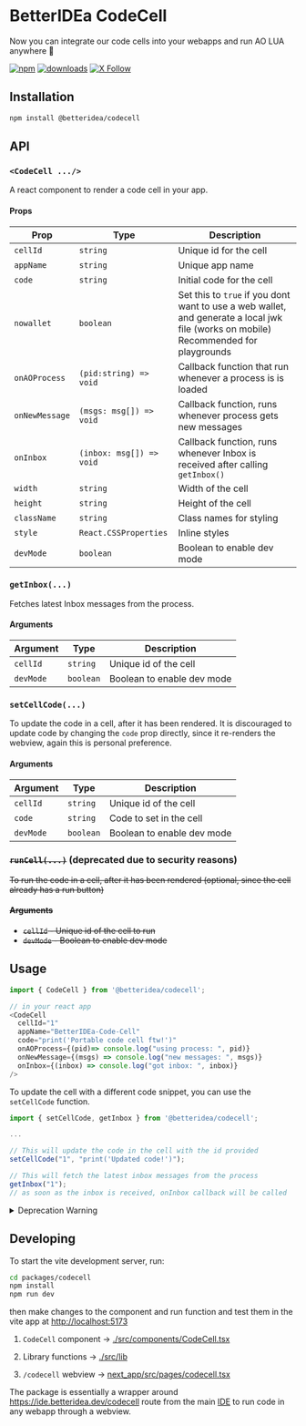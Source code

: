 # BetterIDEa CodeCell

Now you can integrate our code cells into your webapps and run AO LUA anywhere 🎉

[![npm](https://img.shields.io/badge/@betteridea/codecell-npm-red)](https://www.npmjs.com/package/@betteridea/codecell)
[![downloads](https://img.shields.io/npm/dt/@betteridea/codecell?color=red)](https://www.npmjs.com/package/@betteridea/codecell)
[![X Follow](https://img.shields.io/twitter/follow/betteridea_dev)](https://twitter.com/betteridea_dev)


## Installation

```bash
npm install @betteridea/codecell
```

## API

### `<CodeCell .../>`

A react component to render a code cell in your app.

#### Props

| Prop           | Type                     | Description                                                                                                                          |
| -------------- | ------------------------ | ------------------------------------------------------------------------------------------------------------------------------------ |
| `cellId`       | `string`                 | Unique id for the cell                                                                                                               |
| `appName`      | `string`                 | Unique app name                                                                                                                      |
| `code`         | `string`                 | Initial code for the cell                                                                                                            |
| `nowallet`     | `boolean`                | Set this to `true` if you dont want to use a web wallet, and generate a local jwk file (works on mobile) Recommended for playgrounds |
| `onAOProcess`  | `(pid:string) => void`   | Callback function that run whenever a process is is loaded                                                                           |
| `onNewMessage` | `(msgs: msg[]) => void`  | Callback function, runs whenever process gets new messages                                                                           |
| `onInbox`      | `(inbox: msg[]) => void` | Callback function, runs whenever Inbox is received after calling `getInbox()`                                                        |
| `width`        | `string`                 | Width of the cell                                                                                                                    |
| `height`       | `string`                 | Height of the cell                                                                                                                   |
| `className`    | `string`                 | Class names for styling                                                                                                              |
| `style`        | `React.CSSProperties`    | Inline styles                                                                                                                        |
| `devMode`      | `boolean`                | Boolean to enable dev mode                                                                                                           |


### `getInbox(...)`

Fetches latest Inbox messages from the process.

#### Arguments

| Argument  | Type      | Description                |
| --------- | --------- | -------------------------- |
| `cellId`  | `string`  | Unique id of the cell      |
| `devMode` | `boolean` | Boolean to enable dev mode |

### `setCellCode(...)`

To update the code in a cell, after it has been rendered.
It is discouraged to update code by changing the `code` prop directly, since it re-renders the webview, again this is personal preference.

#### Arguments

| Argument  | Type      | Description                |
| --------- | --------- | -------------------------- |
| `cellId`  | `string`  | Unique id of the cell      |
| `code`    | `string`  | Code to set in the cell    |
| `devMode` | `boolean` | Boolean to enable dev mode |


### ~~`runCell(...)`~~ (deprecated due to security reasons)

~~To run the code in a cell, after it has been rendered (optional, since the cell already has a run button)~~

#### ~~Arguments~~

- ~~`cellId` - Unique id of the cell to run~~
- ~~`devMode` - Boolean to enable dev mode~~

## Usage

```javascript
import { CodeCell } from '@betteridea/codecell';

// in your react app
<CodeCell
  cellId="1"
  appName="BetterIDEa-Code-Cell"
  code="print('Portable code cell ftw!')"
  onAOProcess={(pid)=> console.log("using process: ", pid)}
  onNewMessage={(msgs) => console.log("new messages: ", msgs)}
  onInbox={(inbox) => console.log("got inbox: ", inbox)}
/>
```

To update the cell with a different code snippet, you can use the `setCellCode` function.

```javascript
import { setCellCode, getInbox } from '@betteridea/codecell';

...

// This will update the code in the cell with the id provided
setCellCode("1", "print('Updated code!')");

// This will fetch the latest inbox messages from the process
getInbox("1");
// as soon as the inbox is received, onInbox callback will be called
```

<details>
<summary>Deprecation Warning</summary>

**runCell() function has been deprecated due to security reasons, since it might be possible anyone can run some mischevious code in your process without you knowing.**

To run code from external sources, you can use the `runCell` function.

```javascript
import { runCell } from '@betteridea/codecell';

...

// This will run whatever code is typed in the cell with the id provided
runCell("1");
```

</details>


## Developing

To start the vite development server, run:

```bash
cd packages/codecell
npm install
npm run dev
```

then make changes to the component and run function and test them in the vite app at [http://localhost:5173](http://localhost:5173)

1. `CodeCell` component -> [./src/components/CodeCell.tsx](https://github.com/betteridea-dev/codecell/blob/main/src/components/codecell.tsx)

2. Library functions -> [./src/lib](https://github.com/betteridea-dev/codecell/tree/main/src/lib)

3. `/codecell` webview -> [next_app/src/pages/codecell.tsx](https://github.com/betteridea-dev/ide/blob/main/next_app/src/pages/codecell.tsx)

The package is essentially a wrapper around https://ide.betteridea.dev/codecell route from the main [IDE](https://ide.betteridea.dev) to run code in any webapp through a webview.
